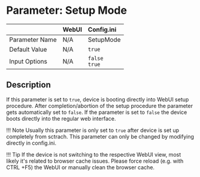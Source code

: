 # Parameter: Setup Mode

|                   | WebUI               | Config.ini
|:---               |:---                 |:----
| Parameter Name    | N/A                 | SetupMode
| Default Value     | N/A                 | `true`
| Input Options     | N/A                 | `false`<br>`true` 


## Description

If this parameter is set to `true`, device is booting directly into WebUI setup procedure.
After completion/abortion of the setup procedure the parameter gets automatically set to `false`.
If the parameter is set to `false` the device boots directly into the regular web interface.


!!! Note
    Usually this parameter is only set to `true` after device is set up completely from sctrach.
    This parameter can only be changed by modifying directly in config.ini.


!!! Tip
    If the device is not switching to the respective WebUI view, most likely it's related to browser cache issues.
    Please force reload (e.g. with CTRL +F5) the WebUI or manually clean the browser cache.
